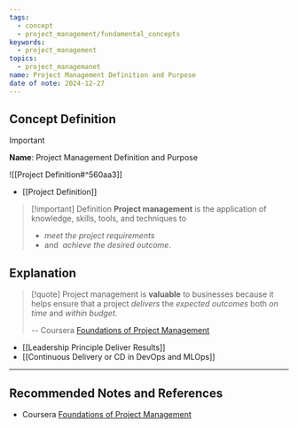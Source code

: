 ```yaml
---
tags:
  - concept
  - project_management/fundamental_concepts
keywords:
  - project_management
topics:
  - project_managemanet
name: Project Management Definition and Purpose
date of note: 2024-12-27
---
```


## Concept Definition

>[!important]
>**Name**: Project Management Definition and Purpose

![[Project Definition#^560aa3]]

- [[Project Definition]]

>[!important] Definition
>**Project management** is the application of knowledge, skills, tools, and techniques to 
>- *meet the project requirements* 
>- and  *achieve the desired outcome*.





## Explanation

>[!quote]
>Project management is **valuable** to businesses because it helps ensure that a project *delivers* the *expected outcomes* both *on time* and *within budget*.
>
>-- Coursera [Foundations of Project Management](https://www.coursera.org/learn/project-management-foundations?specialization=google-project-management)

- [[Leadership Principle Deliver Results]]
- [[Continuous Delivery or CD in DevOps and MLOps]]





-----------
##  Recommended Notes and References


- Coursera [Foundations of Project Management](https://www.coursera.org/learn/project-management-foundations?specialization=google-project-management)